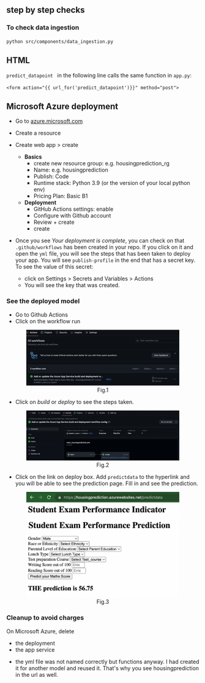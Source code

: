 ## step by step checks
### To check data ingestion

`python src/components/data_ingestion.py`


## HTML
`predict_datapoint ` in the following line calls the same function in `app.py`:

`<form action="{{ url_for('predict_datapoint')}}" method="post">`




## Microsoft Azure deployment
- Go to [azure.microsoft.com](azure.microsoft.com)
- Create a resource
- Create web app > create
	-  **Basics**
		-  create new resource group: e.g. housingprediction_rg
		-  Name: e.g. housingprediction
		-  Publish: Code
		-  Runtime stack: Python 3.9 (or the version of your local python env)
		-  Pricing Plan: Basic B1
	-  **Deployment**
		-  	GitHub Actions settings: enable
		-  Configure with Github account
		-  Review + create
		-  create

- Once you see *Your deployment is complete*, you can check on  that `.github/workflows` has been created in your repo. If you click on it and open the `yml` file, you will see the steps that has been taken to deploy your app. You will see `publish-profile` in the end that has a secret key. To see the value of this secret:
	- click on Settings > Secrets and Variables > Actions
	- You will see the key that was created. 

### See the deployed model
- Go to Github Actions
- Click on the workflow run 

<figure align="center">
	<img src="figures/github actions-azure workflow runs.png" width="400"/>
	<figcaption>Fig.1</figcaption>
</figure> 

- Click on *build* or *deploy* to see the steps taken. 

<figure align="center">
	<img src="figures/azure build and deployed workflow.png" width="400"/>
	<figcaption>Fig.2</figcaption>
</figure>

- Click on the link on deploy box. Add `predictdata` to the hyperlink and you will be able to see the prediction page. Fill in and see the prediction. 

<figure align="center">
	<img src="figures/deployed app.png" width="400"/>
	<figcaption>Fig.3</figcaption>
</figure>


### Cleanup to avoid charges
On Microsoft Azure, delete 

- the deployment
- the app service

* the yml file was not named correctly but functions anyway. I had created it for another model and reused it. That's why you see housingprediction in the url as well. 